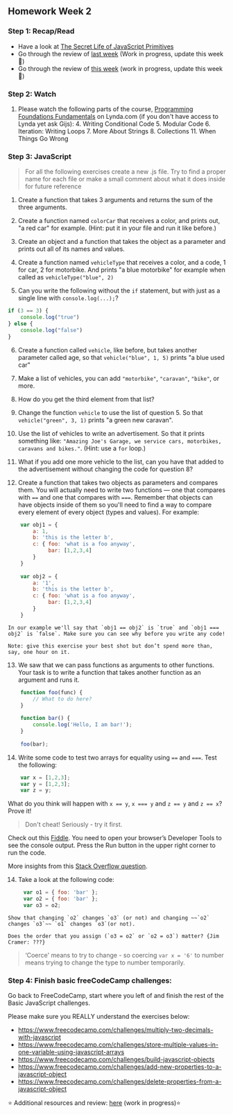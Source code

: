 ## Homework Week 2

### Step 1: Recap/Read

- Have a look at [The Secret Life of JavaScript Primitives](https://javascriptweblog.wordpress.com/2010/09/27/the-secret-life-of-javascript-primitives/)
- Go through the review of [last week](https://github.com/HackYourFuture/JavaScript/blob/master/Week1/REVIEW.md) (Work in progress, update this week :wrench:)
- Go through the review of [this week](https://github.com/HackYourFuture/JavaScript/blob/master/Week2/REVIEW.md) (work in progress, update this week :nut_and_bolt:)

### Step 2: Watch

1. Please watch the following parts of the course, [Programming Foundations Fundamentals](https://www.lynda.com/Programming-Foundations-tutorials/Welcome/83603/90426-4.html) on Lynda.com (if you don't have access to Lynda yet ask Gijs):
        4. Writing Conditional Code
        5. Modular Code
        6. Iteration: Writing Loops
        7. More About Strings
        8. Collections
        11. When Things Go Wrong 

### Step 3: JavaScript
> For all the following exercises create a new .js file. Try to find a proper name for each file or make a small comment about what it does inside for future reference

1. Create a function that takes 3 arguments and returns the sum of the three arguments.

2. Create a function named `colorCar` that receives a color, and prints out, "a red car" for example. (Hint: put it in your file and run it like before.)

3. Create an object and a function that takes the object as a parameter and prints out all of its names and values.

4. Create a function named `vehicleType` that receives a color, and a code, 1 for car, 2 for motorbike. And prints "a blue motorbike" for example when called as `vehicleType("blue", 2)`

5. Can you write the following without the `if` statement, but with just as a single line with `console.log(...);`?
```js
if (3 == 3) {
    console.log("true")
} else {
    console.log("false")
}
```

6. Create a function called `vehicle`, like before, but takes another parameter called age, so that `vehicle("blue", 1, 5)` prints "a blue used car"

7. Make a list of vehicles, you can add `"motorbike"`, `"caravan"`, `"bike"`, or more.

8. How do you get the third element from that list?

9. Change the function `vehicle` to use the list of question 5. So that `vehicle("green", 3, 1)` prints "a green new caravan".

10. Use the list of vehicles to write an advertisement. So that it prints something like: `"Amazing Joe's Garage, we service cars, motorbikes, caravans and bikes."`. (Hint: use a `for` loop.)

11. What if you add one more vehicle to the list, can you have that added to the advertisement without changing the code for question 8?

12. Create a function that takes two objects as parameters and compares them. You will actually need to write two functions — one that compares with `==` and one that compares with `===`. Remember that objects can have objects inside of them so you'll need to find a way to compare every element of every object (types and values). For example: 

```js
    var obj1 = {
        a: 1, 
        b: 'this is the letter b', 
        c: { foo: 'what is a foo anyway', 
             bar: [1,2,3,4]
        }
    }
    
    var obj2 = {
        a: '1', 
        b: 'this is the letter b', 
        c: { foo: 'what is a foo anyway', 
             bar: [1,2,3,4]
        }
    }
```

    In our example we'll say that `obj1 == obj2` is `true` and `obj1 === obj2` is `false`. Make sure you can see why before you write any code!
    
    Note: give this exercise your best shot but don’t spend more than, say, one hour on it.

13. We saw that we can pass functions as arguments to other functions. Your task is to write a function that takes another function as an argument and runs it. 

```js
    function foo(func) {
        // What to do here? 
    }
    
    function bar() {
        console.log('Hello, I am bar!');
    }
    
    foo(bar);
```


14. Write some code to test two arrays for equality using `==` and `===`. Test the following:
    
```js
    var x = [1,2,3];
    var y = [1,2,3];
    var z = y;
```

What do you think will happen with `x == y`, `x === y` and `z == y` and `z == x`? Prove it!
    
> Don't cheat! Seriously - try it first.
    

Check out this [Fiddle](http://jsfiddle.net/jimschubert/85M4z/). You need to open your browser’s Developer Tools to see the console output. Press the Run button in the upper right corner to run the code.

More insights from this [Stack Overflow question](http://stackoverflow.com/questions/22395357/how-to-compare-two-arrays-are-equal-using-javascript).


14. Take a look at the following code: 

```js
     var o1 = { foo: 'bar' };
     var o2 = { foo: 'bar' };
     var o3 = o2;

```

    Show that changing `o2` changes `o3` (or not) and changing ~~`o2` changes `o3`~~ `o1` changes `o3`(or not). 
    
    Does the order that you assign (`o3 = o2` or `o2 = o3`) matter? {Jim Cramer: ???}

 
> ‘Coerce' means to try to change - so coercing `var x = '6'` to number means trying to change the type to number temporarily. 

### Step 4: **Finish basic freeCodeCamp challenges:**

Go back to FreeCodeCamp, start where you left of and finish the rest of the Basic JavaScript challenges.

Please make sure you REALLY understand the exercises below:
- https://www.freecodecamp.com/challenges/multiply-two-decimals-with-javascript
- https://www.freecodecamp.com/challenges/store-multiple-values-in-one-variable-using-javascript-arrays
- https://www.freecodecamp.com/challenges/build-javascript-objects
- https://www.freecodecamp.com/challenges/add-new-properties-to-a-javascript-object
- https://www.freecodecamp.com/challenges/delete-properties-from-a-javascript-object

:star: Additional resources and review: [here](https://github.com/HackYourFuture/JavaScript/tree/master/Week2/REVIEW.md) (work in progress):star:


